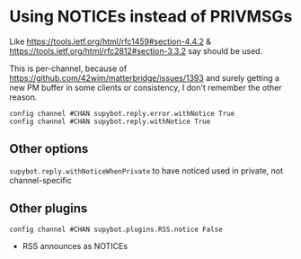 # Using NOTICEs instead of PRIVMSGs

Like https://tools.ietf.org/html/rfc1459#section-4.4.2 & https://tools.ietf.org/html/rfc2812#section-3.3.2 say should be used.

This is per-channel, because of https://github.com/42wim/matterbridge/issues/1393 and surely getting a new PM buffer in some clients or consistency, I don't remember the other reason.

```
config channel #CHAN supybot.reply.error.withNotice True
config channel #CHAN supybot.reply.withNotice True
```

## Other options

`supybot.reply.withNoticeWhenPrivate` to have noticed used in private, not
channel-specific

## Other plugins

```
config channel #CHAN supybot.plugins.RSS.notice False
```

* RSS announces as NOTICEs
